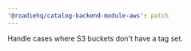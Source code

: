```yaml
---
'@roadiehq/catalog-backend-module-aws': patch
---
```


Handle cases where S3 buckets don't have a tag set.
